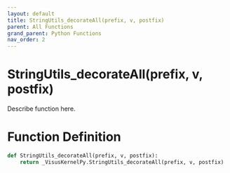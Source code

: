 ```yaml
---
layout: default
title: StringUtils_decorateAll(prefix, v, postfix)
parent: All Functions
grand_parent: Python Functions
nav_order: 2
---
```


# StringUtils_decorateAll(prefix, v, postfix)

Describe function here.

# Function Definition

```python
def StringUtils_decorateAll(prefix, v, postfix):
    return _VisusKernelPy.StringUtils_decorateAll(prefix, v, postfix)
```
